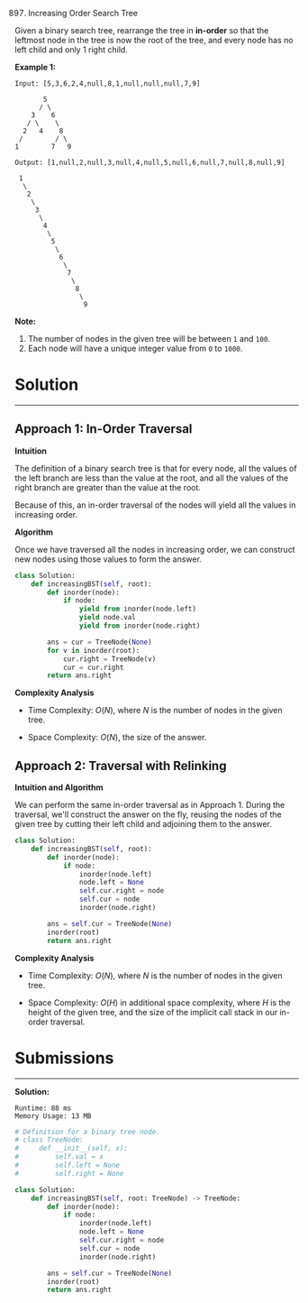 897. Increasing Order Search Tree

Given a binary search tree, rearrange the tree in **in-order** so that the leftmost node in the tree is now the root of the tree, and every node has no left child and only 1 right child.

**Example 1:**
```
Input: [5,3,6,2,4,null,8,1,null,null,null,7,9]

       5
      / \
    3    6
   / \    \
  2   4    8
 /        / \ 
1        7   9

Output: [1,null,2,null,3,null,4,null,5,null,6,null,7,null,8,null,9]

 1
  \
   2
    \
     3
      \
       4
        \
         5
          \
           6
            \
             7
              \
               8
                \
                 9  
```

**Note:**

1. The number of nodes in the given tree will be between `1` and `100`.
1. Each node will have a unique integer value from `0` to `1000`.

# Solution
---
## Approach 1: In-Order Traversal
**Intuition**

The definition of a binary search tree is that for every node, all the values of the left branch are less than the value at the root, and all the values of the right branch are greater than the value at the root.

Because of this, an in-order traversal of the nodes will yield all the values in increasing order.

**Algorithm**

Once we have traversed all the nodes in increasing order, we can construct new nodes using those values to form the answer.

```python
class Solution:
    def increasingBST(self, root):
        def inorder(node):
            if node:
                yield from inorder(node.left)
                yield node.val
                yield from inorder(node.right)

        ans = cur = TreeNode(None)
        for v in inorder(root):
            cur.right = TreeNode(v)
            cur = cur.right
        return ans.right
```

**Complexity Analysis**

* Time Complexity: $O(N)$, where $N$ is the number of nodes in the given tree.

* Space Complexity: $O(N)$, the size of the answer.

## Approach 2: Traversal with Relinking
**Intuition and Algorithm**

We can perform the same in-order traversal as in Approach 1. During the traversal, we'll construct the answer on the fly, reusing the nodes of the given tree by cutting their left child and adjoining them to the answer.

```python
class Solution:
    def increasingBST(self, root):
        def inorder(node):
            if node:
                inorder(node.left)
                node.left = None
                self.cur.right = node
                self.cur = node
                inorder(node.right)

        ans = self.cur = TreeNode(None)
        inorder(root)
        return ans.right
```

**Complexity Analysis**

* Time Complexity: $O(N)$, where $N$ is the number of nodes in the given tree.

* Space Complexity: $O(H)$ in additional space complexity, where $H$ is the height of the given tree, and the size of the implicit call stack in our in-order traversal.

# Submissions
---
**Solution:**
```
Runtime: 88 ms
Memory Usage: 13 MB
```
```python
# Definition for a binary tree node.
# class TreeNode:
#     def __init__(self, x):
#         self.val = x
#         self.left = None
#         self.right = None

class Solution:
    def increasingBST(self, root: TreeNode) -> TreeNode:
        def inorder(node):
            if node:
                inorder(node.left)
                node.left = None
                self.cur.right = node
                self.cur = node
                inorder(node.right)

        ans = self.cur = TreeNode(None)
        inorder(root)
        return ans.right
```